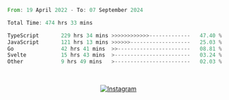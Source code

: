 <!--START_SECTION:waka-->

```rust
From: 19 April 2022 - To: 07 September 2024

Total Time: 474 hrs 33 mins

TypeScript       229 hrs 34 mins >>>>>>>>>>>>-------------   47.40 %
JavaScript       121 hrs 13 mins >>>>>>-------------------   25.03 %
Go               42 hrs 41 mins  >>-----------------------   08.81 %
Svelte           15 hrs 43 mins  >------------------------   03.24 %
Other            9 hrs 49 mins   >------------------------   02.03 %
```

<!--END_SECTION:waka-->


<!-- &nbsp;<div align="center">
  [![Spotify](https://supakorn-spotify.vercel.app/api/spotify?background_color=0d1117&border_color=ffffff)](https://open.spotify.com/user/314ljfgc3h2e3vrqtbm3tq35t5zq?si=f93b8de147494e3a)  
</div>
-->

&nbsp;<div align="center">
  [![Instagram](https://img.shields.io/badge/Instagram-E4405F?style=for-the-badge&logo=instagram&logoColor=white)](https://www.instagram.com/supakornigm/)
</div>


